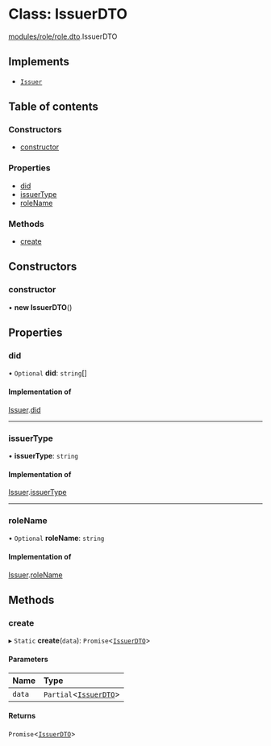 # Class: IssuerDTO

[modules/role/role.dto](../modules/modules_role_role_dto.md).IssuerDTO

## Implements

- [`Issuer`](../interfaces/modules_role_role_types.Issuer.md)

## Table of contents

### Constructors

- [constructor](modules_role_role_dto.IssuerDTO.md#constructor)

### Properties

- [did](modules_role_role_dto.IssuerDTO.md#did)
- [issuerType](modules_role_role_dto.IssuerDTO.md#issuertype)
- [roleName](modules_role_role_dto.IssuerDTO.md#rolename)

### Methods

- [create](modules_role_role_dto.IssuerDTO.md#create)

## Constructors

### constructor

• **new IssuerDTO**()

## Properties

### did

• `Optional` **did**: `string`[]

#### Implementation of

[Issuer](../interfaces/modules_role_role_types.Issuer.md).[did](../interfaces/modules_role_role_types.Issuer.md#did)

___

### issuerType

• **issuerType**: `string`

#### Implementation of

[Issuer](../interfaces/modules_role_role_types.Issuer.md).[issuerType](../interfaces/modules_role_role_types.Issuer.md#issuertype)

___

### roleName

• `Optional` **roleName**: `string`

#### Implementation of

[Issuer](../interfaces/modules_role_role_types.Issuer.md).[roleName](../interfaces/modules_role_role_types.Issuer.md#rolename)

## Methods

### create

▸ `Static` **create**(`data`): `Promise`<[`IssuerDTO`](modules_role_role_dto.IssuerDTO.md)\>

#### Parameters

| Name | Type |
| :------ | :------ |
| `data` | `Partial`<[`IssuerDTO`](modules_role_role_dto.IssuerDTO.md)\> |

#### Returns

`Promise`<[`IssuerDTO`](modules_role_role_dto.IssuerDTO.md)\>
